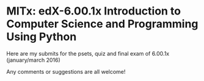 # MITx: edX-6.00.1x Introduction to Computer Science and Programming Using Python

Here are my submits for the psets, quiz and final exam of 6.00.1x (january/march 2016)

Any comments or suggestions are all welcome!
